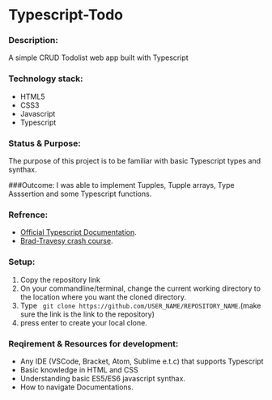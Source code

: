 # Typescript-Todo

### Description:
  A simple CRUD Todolist web app built with Typescript

### Technology stack:
* HTML5
* CSS3
* Javascript
* Typescript


### Status & Purpose:
 The purpose of this project is to be familiar with  basic Typescript types and synthax.
 
 ###Outcome: 
 I was able to implement  Tupples, Tupple arrays, Type Asssertion and  some Typescript functions.



 ### Refrence:
 * [Official Typescript Documentation](https://www.typescriptlang.org/docs/).
 * [Brad-Travesy crash course](https://www.youtube.com/watch?v=BCg4U1FzODs).


<!-- ### Display: 
![Display](https://res.cloudinary.com/rririsrisurisux/image/upload/v1646260790/ezgif.com-gif-maker_3_kjswso.gif) -->


<!-- ### Live Demo
  * Click [here](https://magic-mind.netlify.app/) -->


### Setup:
1. Copy the repository link 
2. On your commandline/terminal, change the current working directory to the location where you want the cloned directory.
3. Type ``` git clone https://github.com/USER_NAME/REPOSITORY_NAME```.(make sure the link is the link to the repository)
4. press enter to create your local clone.


### Reqirement & Resources for development: 
 * Any IDE (VSCode, Bracket, Atom, Sublime e.t.c) that supports Typescript
 * Basic knowledge in  HTML and CSS
 * Understanding basic ES5/ES6 javascript synthax.
 * How to navigate Documentations.






